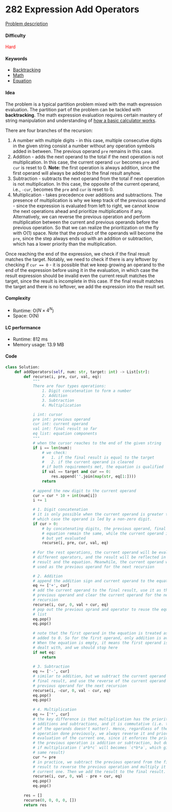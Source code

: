 282 Expression Add Operators
=======================
[Problem description](https://leetcode.com/problems/expression-add-operators/)

#### Difficulty
<span style="color:red">Hard</span>

#### Keywords
- [Backtracking](../categories/backtracking.md)
- [Math](../categories/math.md)
- [Equation](../categories/equation.md)
  
#### Idea
The problem is a typical partition problem mixed with the math expression evaluation. The partition part of the problem can be tackled with **backtracking**. The math expression evaluation requires certain mastery of string manipulation and understanding of [how a basic calculator works](227.md). 

There are four branches of the recursion:

1. A number with multiple digits - in this case, multiple consecutive digits in the given string consist a number without any operation symbols added in between. The previous operand `pre` remains in this case. 
2. Addition - adds the next operand to the total if the next operation is not multiplication. In this case, the current operand `cur` becomes `pre` and `cur` is reset to 0. **Note:** the first operation is always addition, since the first operand will always be added to the final result anyhow. 
3. Subtraction - subtracts the next operand from the total if next operation is not multiplication. In this case, the opposite of the current operand, i.e., `-cur`, becomes the `pre` and `cur` is reset to 0. 
4. Multiplication - takes precedence over additions and subtractions. The presence of multiplication is why we keep track of the previous operand - since the expression is evaluated from left to right, we cannot know the next operations ahead and prioritize multiplications if any. Alternatively, we can reverse the previous operation and perform multiplication between the current and previous operands before the previous operation. So that we can realize the prioritization on the fly with O(1) space. Note that the product of the operands will become the `pre`, since the step always ends up with an addition or subtraction, which has a lower priority than the multiplication. 

Once reaching the end of the expression, we check if the final result matches the target. Notably, we need to check if there is any leftover by checking if `cur == 0` - it is possible that we keep growing an operand to the end of the expression before using it in the evaluation, in which case the result expression should be invalid even the current result matches the target, since the result is incomplete in this case. If the final result matches the target and there is no leftover, we add the expression into the result set. 

#### Complexity
- Runtime: O($N\times4^N$)
- Space: O(N)
  
#### LC performance
- Runtime: 812 ms
- Memory usage: 13.9 MB

#### Code
```python
class Solution:
    def addOperators(self, num: str, target: int) -> List[str]:        
        def recurse(i, pre, cur, val, eq):
            """
            There are four types operations:
                1. Digit concatenation to form a number
                2. Addition
                3. Subtraction
                4. Multiplication

            i int: cursor
            pre int: previous operand
            cur int: current operand
            val int: final result so far
            eq list: equation components
            """
            # when the cursor reaches to the end of the given string
            if i == len(num):
                # we check:
                #   1. if the final result is equal to the target
                #   2. if the current operand is cleared
                # if both requirements met, the equation is qualified
                if val == target and cur == 0:
                    res.append(''.join(map(str, eq[1:])))
                return
            
            # append the new digit to the current operand
            cur = cur * 10 + int(num[i])
            i += 1

            # 1. Digit concatenation
            # it is only possible when the current operand is greater than 0, in 
            # which case the operand is led by a non-zero digit. 
            if cur > 0:
                # by concatenating digits, the previous operand, final result and 
                # equation remain the same, while the current operand is updated 
                # but yet evaluated
                recurse(i, pre, cur, val, eq)
            
            # For the rest operations, the current operand will be evaluated w/ 
            # different operators, and the result will be reflected in the final 
            # result and the equation. Meanwhile, the current operand will be 
            # used as the previous operand for the next recursion

            # 2. Addition
            # append the addition sign and current operand to the equation
            eq += ['+', cur]
            # add the current operand to the final result, use it as the 
            # previous operand and clear the current operand for the next 
            # recursion
            recurse(i, cur, 0, val + cur, eq)
            # pop out the previous oprand and operator to reuse the equation 
            # list
            eq.pop()
            eq.pop()
            
            # note that the first operand in the equation is treated as being 
            # added to 0. So for the first operand, only addition is available. 
            # When the equation is empty, it means the first operand is being 
            # dealt with, and we should stop here
            if not eq:
                return
            
            # 3. Subtraction
            eq += ['-', cur]
            # similar to addition, but we subtract the current operand from the 
            # final result, and use the reverse of the current operand as the 
            # previous operand for the next recursion
            recurse(i, -cur, 0, val - cur, eq)
            eq.pop()
            eq.pop()
            
            # 4. Multiplication
            eq += ['*', cur]
            # the key difference is that multiplication has the priority over 
            # additions and subtractions, and it is commutative (i.e. the order 
            # of the operands doesn't matter). Hence, regardless of the type of 
            # operation done previously, we always reverse it and prioritize the 
            # evaluation of the current one, since it enforces the priority if 
            # the previous operation is addition or subtraction, but do no harm 
            # if multiplication (`a*b*c` will becomes `c*b*a`, which gives the 
            # same result)
            cur *= pre 
            # in practice, we subtract the previous operand from the final 
            # result to reverse the previous operation and multiply it with the 
            # current one. Then we add the result to the final result. 
            recurse(i, cur, 0, val - pre + cur, eq)
            eq.pop()
            eq.pop()
        
        res = []
        recurse(0, 0, 0, 0, [])
        return res
```